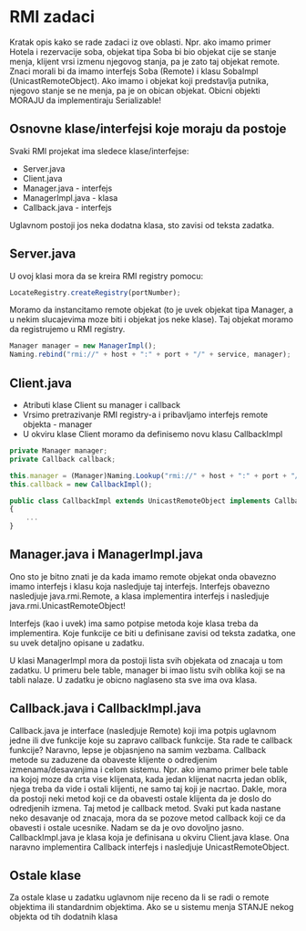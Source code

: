 # RMI zadaci

Kratak opis kako se rade zadaci iz ove oblasti.
Npr. ako imamo primer Hotela i rezervacije soba, objekat tipa Soba bi bio objekat cije se stanje menja, klijent vrsi izmenu njegovog stanja, pa je zato taj objekat remote. Znaci morali bi da imamo interfejs Soba (Remote) i klasu SobaImpl (UnicastRemoteObject). 
Ako imamo i objekat koji predstavlja putnika, njegovo stanje se ne menja, pa je on obican objekat. Obicni objekti MORAJU da implementiraju Serializable!





## Osnovne klase/interfejsi koje moraju da postoje 

Svaki RMI projekat ima sledece klase/interfejse:

* Server.java
* Client.java
* Manager.java - interfejs
* ManagerImpl.java - klasa 
* Callback.java - interfejs

Uglavnom postoji jos neka dodatna klasa, sto zavisi od teksta zadatka. 


## Server.java

U ovoj klasi mora da se kreira RMI registry pomocu:


```javascript
LocateRegistry.createRegistry(portNumber);
```

Moramo da instancitamo remote objekat (to je uvek objekat tipa Manager, a u nekim slucajevima moze biti i objekat jos neke klase). Taj objekat moramo da registrujemo u RMI registry. 

```javascript
Manager manager = new ManagerImpl();
Naming.rebind("rmi://" + host + ":" + port + "/" + service, manager);
```


## Client.java

* Atributi klase Client su manager i callback 
* Vrsimo pretrazivanje RMI registry-a i pribavljamo interfejs remote objekta - manager
* U okviru klase Client moramo da definisemo novu klasu CallbackImpl 

```javascript
private Manager manager;
private Callback callback;
```

```javascript
this.manager = (Manager)Naming.Lookup("rmi://" + host + ":" + port + "/" + service);
this.callback = new CallbackImpl();
```

```javascript
public class CallbackImpl extends UnicastRemoteObject implements Callback 
{
    ...
}
```

## Manager.java i ManagerImpl.java

Ono sto je bitno znati je da kada imamo remote objekat onda obavezno imamo interfejs i klasu koja nasledjuje taj interfejs. Interfejs obavezno nasledjuje java.rmi.Remote, a klasa implementira interfejs i nasledjuje java.rmi.UnicastRemoteObject!

Interfejs (kao i uvek) ima samo potpise metoda koje klasa treba da implementira. Koje funkcije ce biti u definisane zavisi od teksta zadatka, one su uvek detaljno opisane u zadatku. 

U klasi ManagerImpl mora da postoji lista svih objekata od znacaja u tom zadatku. U primeru bele table, manager bi imao listu svih oblika koji se na tabli nalaze. U zadatku je obicno naglaseno sta sve ima ova klasa. 


## Callback.java i CallbackImpl.java

Callback.java je interface (nasledjuje Remote) koji ima potpis uglavnom jedne ili dve funkcije koje su zapravo callback funkcije. Sta rade te callback funkcije? Naravno, lepse je objasnjeno na samim vezbama. Callback metode su zaduzene da obaveste klijente o odredjenim izmenama/desavanjima i celom sistemu. Npr. ako imamo primer bele table na kojoj moze da crta vise klijenata, kada jedan klijenat nacrta jedan oblik, njega treba da vide i ostali klijenti, ne samo taj koji je nacrtao. Dakle, mora da postoji neki metod koji ce da obavesti ostale klijenta da je doslo do odredjenih izmena. Taj metod je callback metod. Svaki put kada nastane neko desavanje od znacaja, mora da se pozove metod callback koji ce da obavesti i ostale ucesnike. Nadam se da je ovo dovoljno jasno. 
CallbackImpl.java je klasa koja je definisana u okviru Client.java klase. Ona naravno implementira Callback interfejs i nasledjuje UnicastRemoteObject. 


## Ostale klase

Za ostale klase u zadatku uglavnom nije receno da li se radi o remote objektima ili standardnim objektima. Ako se u sistemu menja STANJE nekog objekta od tih dodatnih klasa
